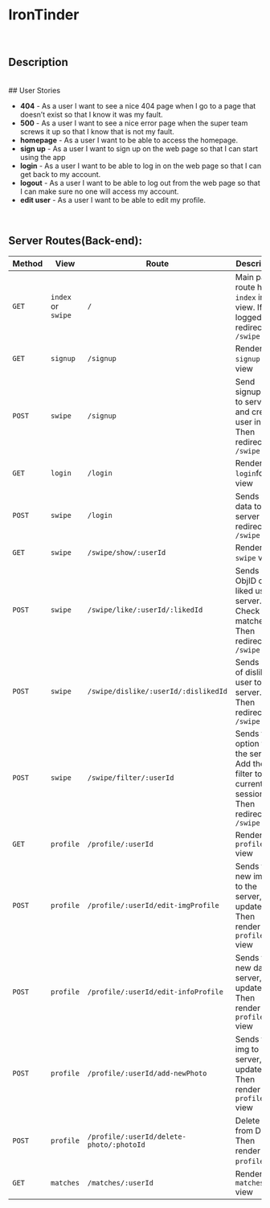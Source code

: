 # IronTinder

<br>

## Description

<br>
## User Stories

- **404** - As a user I want to see a nice 404 page when I go to a page that doesn’t exist so that I know it was my fault.
- **500** -  As a user I want to see a nice error page when the super team screws it up so that I know that is not my fault.
- **homepage** - As a user I want to be able to access the homepage.
- **sign up** - As a user I want to sign up on the web page so that I can start using the app
- **login** - As a user I want to be able to log in on the web page so that I can get back to my account.
- **logout** - As a user I want to be able to log out from the web page so that I can make sure no one will access my account.
- **edit user** - As a user I want to be able to edit my profile.

<br>

## Server Routes(Back-end):

|**Method**    |    **View**           |    **Route**     |   **Description**       |          **Request - Body**                     |
|--------------|-------------------|------------------------|-----------------------------------|---------------------|
|`GET`         |   `index` or `swipe`            |      `/`               | Main page route home `index` index view. If logged redirect `/swipe`  |   {req.session.userID} |
|`GET`         | `signup`            |    `/signup`           | Render `signup` form view          |                     |
|`POST`        |  `swipe`           |    `/signup`           | Send signup data to server and creates user in DB. Then redirect to `/swipe`                                   | {username, password, age, name, interests, aboutme, campus, profileImg}                    |
|`GET`         |  `login`           |      `/login`          | Render `login`form view           |                     |
|`POST`        |   `swipe`          |      `/login`          | Sends login data to server and redirects to `/swipe`     | {username, password}            |
|`GET`         |   `swipe`          |      `/swipe/show/:userId`           | Render `swipe` view                | {req.session.filter}    |
|`POST`        |    `swipe`         |      `/swipe/like/:userId/:likedId`     | Sends ObjID of liked user to server. Check for matches. Then redirect to `/swipe`  | {req.params.id, req.session.userID} |
|`POST`         |   `swipe`            |      `/swipe/dislike/:userId/:dislikedId`  | Sends objID of disliked user to server. Then redirects to `/swipe`  | {req.params.id, req.session.userID}                    |
|`POST`        |     `swipe`          |      `/swipe/filter/:userId`    | Sends filter option to the server. Add the filter to the current session. Then redirects to `/swipe`   | {req.session.userID, req.session.filter} |
|`GET`         |     `profile`        |      `/profile/:userId`        | Render `profile` view             | {req.sessionId}                    |
|`POST`        |    `profile`         |      `/profile/:userId/edit-imgProfile` | Sends the new image to the server, update DB. Then render `profile` view  | {req.session.userID, req.file.path}  |
|`POST`        |   `profile`           |      `/profile/:userId/edit-infoProfile`  | Sends the new data to server, update DB. Then render `profile` view  | {name, interests, aboutme}|
|`POST`        |     `profile`         |      `/profile/:userId/add-newPhoto`  | Sends the img to server, update DB. Then render `profile` view  | {req.file.path}  |
|`POST`         |     `profile`         |      `/profile/:userId/delete-photo/:photoId` | Delete img from DB. Then render `profile`view | {req.params.id}      |
|`GET`         |     `matches`        |      `/matches/:userId` | Render `matches` view | {req.session.id}                    |

